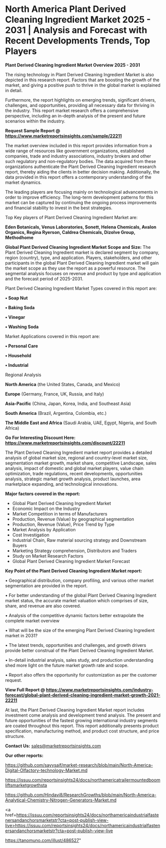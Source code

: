 # North America Plant Derived Cleaning Ingredient Market 2025 - 2031 | Analysis and Forecast with Recent Developments Trends, Top Players

<Strong> Plant Derived Cleaning Ingredient Market Overview 2025 - 2031</strong>

The rising technology in Plant Derived Cleaning Ingredient Market is also depicted in this research report. Factors that are boosting the growth of the market, and giving a positive push to thrive in the global market is explained in detail.

Furthermore, the report highlights on emerging trends, significant drivers, challenges, and opportunities, providing all necessary data for thriving in the industry. This report market research offers a comprehensive perspective, including an in-depth analysis of the present and future scenarios within the industry.

<strong>Request Sample Report @ <a href=https://www.marketreportsinsights.com/sample/22211>https://www.marketreportsinsights.com/sample/22211</a></strong>

The market overview included in this report provides information from a wide range of resources like government organizations, established companies, trade and industry associations, industry brokers and other such regulatory and non-regulatory bodies. The data acquired from these organizations authenticate the Plant Derived Cleaning Ingredient research report, thereby aiding the clients in better decision making. Additionally, the data provided in this report offers a contemporary understanding of the market dynamics.

The leading players are focusing mainly on technological advancements in order to improve efficiency. The long-term development patterns for this market can be captured by continuing the ongoing process improvements and financial stability to invest in the best strategies.

Top Key players of Plant Derived Cleaning Ingredient Market are:

<strong>Eden Botanicals, Venus Laboratories, Sonett, Helena Chemicals, Avalon Organics, Regina Ryerson, Caldrea Chemicals, Dizolve Group, Methodhome</strong>

<strong><b>Global Plant Derived Cleaning Ingredient Market Scope and Size:</b></strong>
The Plant Derived Cleaning Ingredient market is declared segment by company, region (country), type, and application. Players, stakeholders, and other participants in the global Plant Derived Cleaning Ingredient market will gain the market scope as they use the report as a powerful resource. The segmental analysis focuses on revenue and product by type and application and the forecast period of 2025-2031.

Plant Derived Cleaning Ingredient Market Types covered in this report are:

<strong>• Soap Nut

• Baking Soda

• Vinegar

• Washing Soda</strong>

Market Applications covered in this report are:

<strong>• Personal Care

• Household

• Industrial</strong> 

Regional Analysis

<strong>North America</strong> (the United States, Canada, and Mexico)

<strong>Europe</strong> (Germany, France, UK, Russia, and Italy)

<strong>Asia-Pacific</strong> (China, Japan, Korea, India, and Southeast Asia)

<strong>South America</strong> (Brazil, Argentina, Colombia, etc.)

<strong>The Middle East and Africa</strong> (Saudi Arabia, UAE, Egypt, Nigeria, and South Africa)

<strong>Go For Interesting Discount Here: <a href=https://www.marketreportsinsights.com/discount/22211>https://www.marketreportsinsights.com/discount/22211</a></strong>

The Plant Derived Cleaning Ingredient market report provides a detailed analysis of global market size, regional and country-level market size, segmentation market growth, market share, competitive Landscape, sales analysis, impact of domestic and global market players, value chain optimization, trade regulations, recent developments, opportunities analysis, strategic market growth analysis, product launches, area marketplace expanding, and technological innovations.

<strong><b>Major factors covered in the report:</b></strong>
<ul>
  <li>Global Plant Derived Cleaning Ingredient Market </li>
  <li>Economic Impact on the Industry</li>
  <li>Market Competition in terms of Manufacturers</li>
  <li>Production, Revenue (Value) by geographical segmentation</li>
  <li>Production, Revenue (Value), Price Trend by Type</li>
  <li>Market Analysis by Application</li>
  <li>Cost Investigation</li>
  <li>Industrial Chain, Raw material sourcing strategy and Downstream Buyers</li>
  <li>Marketing Strategy comprehension, Distributors and Traders</li>
  <li>Study on Market Research Factors</li>
  <li>Global Plant Derived Cleaning Ingredient Market Forecast</li>
</ul>

<strong><b>Key Point of the Plant Derived Cleaning Ingredient Market report:</b></strong>

• Geographical distribution, company profiling, and various other market segmentation are provided in the report.

• For better understanding of the global Plant Derived Cleaning Ingredient market status, the accurate market valuation which comprises of size, share, and revenue are also covered.

• Analysis of the competitive dynamic factors better extrapolate the complete market overview

• What will be the size of the emerging Plant Derived Cleaning Ingredient market in 2031?

• The latest trends, opportunities and challenges, and growth drivers provide better construal of the Plant Derived Cleaning Ingredient Market.

• In-detail industrial analysis, sales study, and production understanding shed more light on the future market growth rate and scope.

• Report also offers the opportunity for customization as per the customer request.

<strong><b>View Full Report @ <a href=https://www.marketreportsinsights.com/industry-forecast/global-plant-derived-cleaning-ingredient-market-growth-2021-22211>https://www.marketreportsinsights.com/industry-forecast/global-plant-derived-cleaning-ingredient-market-growth-2021-22211</a></b></strong>


At last, the Plant Derived Cleaning Ingredient Market report includes investment come analysis and development trend analysis. The present and future opportunities of the fastest growing international industry segments are coated throughout this report. This report additionally presents product specification, manufacturing method, and product cost structure, and price structure.

<strong>Contact Us:</strong>
sales@marketreportsinsights.com

<strong>Our other reports:</strong>

<a href=https://github.com/sayysaif/market-research/blob/main/North-America-Digital-Olfactory-technology-Market.md>https://github.com/sayysaif/market-research/blob/main/North-America-Digital-Olfactory-technology-Market.md</a>

<a href=https://issuu.com/reportsinsights24/docs/northamericatrailermountedboomliftsmarketgrowthsta>https://issuu.com/reportsinsights24/docs/northamericatrailermountedboomliftsmarketgrowthsta</a>

<a href=https://github.com/Hindavi8/ResearchGrowths/blob/main/North-America-Analytical-Chemistry-Nitrogen-Generators-Market.md>https://github.com/Hindavi8/ResearchGrowths/blob/main/North-America-Analytical-Chemistry-Nitrogen-Generators-Market.md</a>

<a href=https://issuu.com/reportsinsights24/docs/northamericaindustrialfastenersandanchorsmarketstr?cta=post-publish-view-live>https://issuu.com/reportsinsights24/docs/northamericaindustrialfastenersandanchorsmarketstr?cta=post-publish-view-live</a>

<a href=https://tanomuno.com/illust/486527>https://tanomuno.com/illust/486527</a>"
